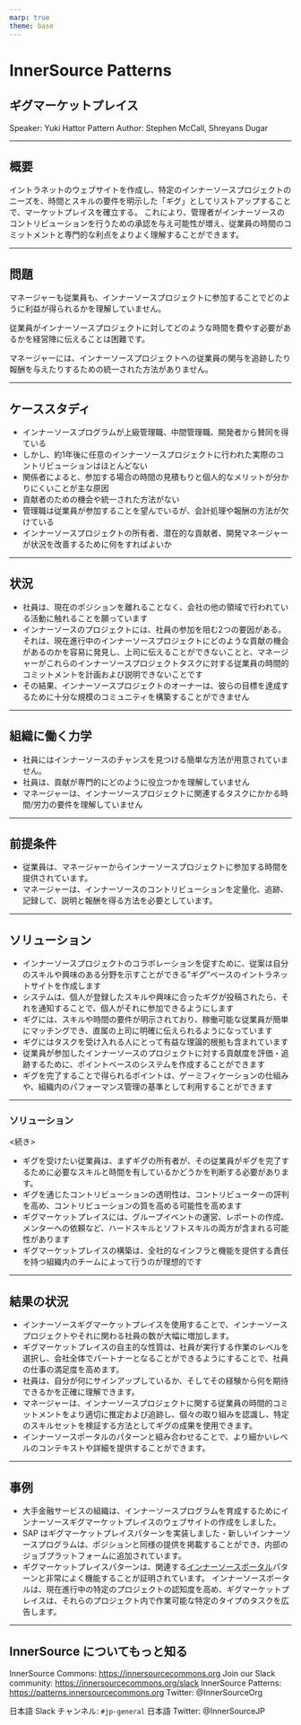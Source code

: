 ```yaml
---
marp: true
theme: base
---
```



<!-- _class: cover lead -->

# InnerSource Patterns

## ギグマーケットプレイス

Speaker: Yuki Hattor
Pattern Author: Stephen McCall, Shreyans Dugar

---

<!--
header: '**InnerSource Patterns**: ギグマーケットプレイス'
paginate: true
class: slides
footer: '[Yuki Hattori (@yuhattor)](https://twitter.com/yuhattor)'
-->

## 概要  

イントラネットのウェブサイトを作成し、特定のインナーソースプロジェクトのニーズを、時間とスキルの要件を明示した「ギグ」としてリストアップすることで、マーケットプレイスを確立する。
これにより、管理者がインナーソースのコントリビューションを行うための承認を与え可能性が増え、従業員の時間のコミットメントと専門的な利点をよりよく理解することができます。

---

## 問題

マネージャーも従業員も、インナーソースプロジェクトに参加することでどのように利益が得られるかを理解していません。

従業員がインナーソースプロジェクトに対してどのような時間を費やす必要があるかを経営陣に伝えることは困難です。

マネージャーには、インナーソースプロジェクトへの従業員の関与を追跡したり報酬を与えたりするための統一された方法がありません。

---

## ケーススタディ

* インナーソースプログラムが上級管理職、中間管理職、開発者から賛同を得ている
* しかし、約1年後に任意のインナーソースプロジェクトに行われた実際のコントリビューションはほとんどない
* 関係者によると、参加する場合の時間の見積もりと個人的なメリットが分かりにくいことが主な原因
* 貢献者のための機会や統一された方法がない
* 管理職は従業員が参加することを望んでいるが、会計処理や報酬の方法が欠けている
* インナーソースプロジェクトの所有者、潜在的な貢献者、開発マネージャーが状況を改善するために何をすればよいか

<!--
あなたは、会社でインナーソースプログラムを成功させ、上級管理職、中間管理職、開発者から賛同を得ています。 しかし、約1年後、最初にそれらを作成したチーム以外の任意のインナーソースプロジェクトに行われた実際のコントリビューションはほとんどありませんでした。 関係者にヒアリングしたところ、インナーソースプロジェクトに参加する場合、開発者がどの程度の時間を割く必要があるのか、また、個人的にどのようなメリットがあるのかが分かりにくいことが主な原因であるようです。また、貢献者のためのどのような機会が存在し、彼らは何をするように求められてもおおよその時間を示すための統一された方法がありません。管理職は協力的で、従業員が参加することを望んでいますが、これまでのところ、インナーソースプロジェクト内の従業員の活動のための会計処理や報酬の方法が欠けています。 すべての関係者（インナーソースプロジェクトの所有者、潜在的な貢献者と開発マネージャー）のためにこの状況を改善するには何ができるのでしょうか？
-->

---

## 状況

* 社員は、現在のポジションを離れることなく、会社の他の領域で行われている活動に触れることを願っています
* インナーソースのプロジェクトには、社員の参加を阻む2つの要因がある。それは、現在進行中のインナーソースプロジェクトにどのような貢献の機会があるのかを容易に発見し、上司に伝えることができないことと、マネージャーがこれらのインナーソースプロジェクトタスクに対する従業員の時間的コミットメントを計画および説明できないことです
* その結果、インナーソースプロジェクトのオーナーは、彼らの目標を達成するために十分な規模のコミュニティを構築することができません

<!--
社員は、現在のポジションを離れることなく、会社の他の領域で行われている活動に触れることができればと願っています。しかし、インナーソースのプロジェクトには、社員の参加を阻む2つの要因があります。まず、現在進行中のインナーソースプロジェクトにどのような貢献の機会があるのかを容易に発見し、上司に伝えることができないこと。 つぎに、マネージャーがこれらのインナーソースプロジェクトタスクに対する従業員の時間的コミットメントを計画および説明できないことです。その結果、インナーソースプロジェクトのオーナーは、彼らの目標を達成するために十分な規模のコミュニティを構築することができません。
-->

---

## 組織に働く力学

* 社員にはインナーソースのチャンスを見つける簡単な方法が用意されていません。
* 社員は、貢献が専門的にどのように役立つかを理解していません
* マネージャーは、インナーソースプロジェクトに関連するタスクにかかる時間/労力の要件を理解していません

---

## 前提条件

* 従業員は、マネージャーからインナーソースプロジェクトに参加する時間を提供されています。
* マネージャーは、インナーソースのコントリビューションを定量化、追跡、記録して、説明と報酬を得る方法を必要としています。

---

## ソリューション

* インナーソースプロジェクトのコラボレーションを促すために、従案は自分のスキルや興味のある分野を示すことができる"ギグ"ベースのイントラネットサイトを作成します
* システムは、個人が登録したスキルや興味に合ったギグが投稿されたら、それを通知することで、個人がそれに参加できるようにします
* ギグには、スキルや時間の要件が明示されており、稼働可能な従業員が簡単にマッチングでき、直属の上司に明確に伝えられるようになっています
* ギグにはタスクを受け入れる人にとって有益な理論的根拠も含まれています
* 従業員が参加したインナーソースのプロジェクトに対する貢献度を評価・追跡するために、ポイントベースのシステムを作成することができます
* ギグを完了することで得られるポイントは、ゲーミフィケーションの仕組みや、組織内のパフォーマンス管理の基準として利用することができます

<!--
個人が自分のスキルや興味のある分野を示すことができ、インナーソースプロジェクトのオーナーがコラボレーションのための機会を宣伝することができます "ギグ" ベースのイントラネットサイトを作成します。

従業員は、アプリケーション内に自分のスキルと関心のある分野をリストできるプロファイルを作成できる必要があります。システムは、これらの基準の1つ以上に一致するギグが投稿されたときに、(電子メールまたはその他の手段を介して)個人に積極的に通知することにより、この情報を活用することができる必要があります。

インナーソースのプロジェクト・オーナーが投稿する各ギグには、スキルや時間の要件が含まれており、稼働可能な従業員と簡単にマッチングでき、直属の上司に明確に伝えられるようになっていなければなりません。説明は、可能な限り魅力的なようにするために、タスクを引き受ける人にどのように役立つかについての理論的根拠を含める必要があります。

従業員のギグへの関与を評価し、追跡するために、ポイントベースのシステムを作成することができます。 例えば、完成したギグを投稿するとギグのオーナーに10ポイント、ギグを完成させた開発者には100ポイントを付与するなどの仕組みを適用します。ギグを完了することで得られるポイントは、ゲーミフィケーションの仕組みとして、また、組織内に存在する専門分野を把握するためのパフォーマンス管理の基準として利用することができます。

-->

---

### ソリューション

<続き>

* ギグを受けたい従業員は、まずギグの所有者が、その従業員がギグを完了するために必要なスキルと時間を有しているかどうかを判断する必要があります。
* ギグを通じたコントリビューションの透明性は、コントリビューターの評判を高め、コントリビューションの質を高める可能性を高めます
* ギグマーケットプレイスには、グループイベントの運営、レポートの作成、メンターへの依頼など、ハードスキルとソフトスキルの両方が含まれる可能性があります
* ギグマーケットプレイスの構築は、全社的なインフラと機能を提供する責任を持つ組織内のチームによって行うのが理想的です

<!--
ギグを受けたい人は、まずギグの所有者が、その従業員がギグを完了するために必要なスキルと割り当てられた時間を有しているかどうかを判断する必要があります。

ギグを通じたコントリビューションの透明性は、コントリビューターの評判を高め(あるいは下げ)、コントリビューションの質が高くなる可能性を高めるのに役立ちます。 また、ギグを完成させることで、その分野の専門性を証明することができます。

マーケットプレイスに投稿されるギグの内容は、グループイベントの運営、レポートの作成、メンターへの依頼など、ハードスキル、ソフトスキルの両方を含むことができます。

ギグマーケットプレイスの構築は、全社的なインフラと機能を提供する責任を持つ組織内のチームによって行われることが理想的です。
-->

---

## 結果の状況

* インナーソースギグマーケットプレイスを使用することで、インナーソースプロジェクトやそれに関わる社員の数が大幅に増加します。
* ギグマーケットプレイスの自主的な性質は、社員が実行する作業のレベルを選択し、会社全体でパートナーとなることができるようにすることで、社員の仕事の満足度を高めます。
* 社員は、自分が何にサインアップしているか、そしてその経験から何を期待できるかを正確に理解できます。
* マネージャーは、インナーソースプロジェクトに関する従業員の時間的コミットメントをより適切に推定および追跡し、個々の取り組みを認識し、特定のスキルセットを検証する方法としてギグの成果を使用できます。
* インナーソースポータルのパターンと組み合わせることで、より細かいレベルのコンテキストや詳細を提供することができます。

<!--
インナーソースギグマーケットプレイスは、インナーソースのプロジェクトの数だけでなく、それに関わる社員の数も大幅に増加させます。 ギグマーケットプレイスの自主的な性質は、社員が実行する作業のレベルを選択し、会社全体でパートナーとなることができるようにすることで、社員の仕事の満足度を高めています。 社員は、自分が何にサインアップしているか、そしてその経験から何を期待できるかを正確に理解することができます。 マネージャーは、インナーソースプロジェクトに関する従業員の時間的コミットメントをより適切に推定および追跡し、個々の取り組みを認識し、特定のスキルセットを検証する方法としてギグの成果を使用することができます。 またマネージャーは、社員がギグマーケットプレイスで利用可能な仕事にピボットできるようにすることで、従業員が経験しているかもしれない既存のダウンタイムを活用することができます。 ギグマーケットプレイスでのやり取りによって生成されたデータは、すべての部署で雇用とトレーニングの決定を促進するのにも役立っています。

インナーソースポータルのパターンと組み合わせて使用すると、ギグマーケットプレイスは、ギグが関連するプロジェクトのコードリポジトリとドキュメントへのリンクに加えて、より細かいレベルのコンテキストと詳細を提供することができます。
-->

---

## 事例

* 大手金融サービスの組織は、インナーソースプログラムを育成するためにインナーソースギグマーケットプレイスのウェブサイトの作成をしました。
* SAP はギグマーケットプレイスパターンを実装しました - 新しいインナーソースプログラムは、ポジションと同様の提供を掲載することができ、内部のジョブプラットフォームに追加されています。
* ギグマーケットプレイスパターンは、関連する[インナーソースポータル](./innersource-portal.md)パターンと非常によく機能することが証明されています。 インナーソースポータルは、現在進行中の特定のプロジェクトの認知度を高め、ギグマーケットプレイスは、それらのプロジェクト内で作業可能な特定のタイプのタスクを広告します。

---

## InnerSource についてもっと知る

InnerSource Commons: https://innersourcecommons.org
Join our Slack community: https://innersourcecommons.org/slack
InnerSource Patterns: https://patterns.innersourcecommons.org
Twitter: @InnerSourceOrg

日本語 Slack チャンネル: ```#jp-general```
日本語 Twitter: @InnerSourceJP
